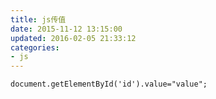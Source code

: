 ```yaml
---
title: js传值
date: 2015-11-12 13:15:00
updated: 2016-02-05 21:33:12
categories:
- js
---
```

```
document.getElementById('id').value="value";
```
